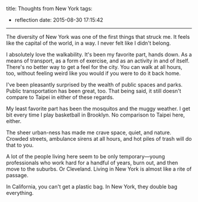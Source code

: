 title: Thoughts from New York
tags:
  - reflection
date: 2015-08-30 17:15:42
---


The diversity of New York was one of the first things that struck me. It feels like the capital of the world, in a way. I never felt like I didn't belong.

I absolutely love the walkability. It's been my favorite part, hands down. As a means of transport, as a form of exercise, and as an activity in and of itself. There's no better way to get a feel for the city. You can walk at all hours, too, without feeling weird like you would if you were to do it back home.

I've been pleasantly surprised by the wealth of public spaces and parks. Public transportation has been great, too. That being said, it still doesn't compare to Taipei in either of these regards.

My least favorite part has been the mosquitos and the muggy weather. I get bit every time I play basketball in Brooklyn. No comparison to Taipei here, either.

The sheer urban-ness has made me crave space, quiet, and nature. Crowded streets, ambulance sirens at all hours, and hot piles of trash will do that to you.

A lot of the people living here seem to be only temporary—young professionals who work hard for a handful of years, burn out, and then move to the suburbs. Or Cleveland. Living in New York is almost like a rite of passage.

In California, you can't get a plastic bag. In New York, they double bag everything.

